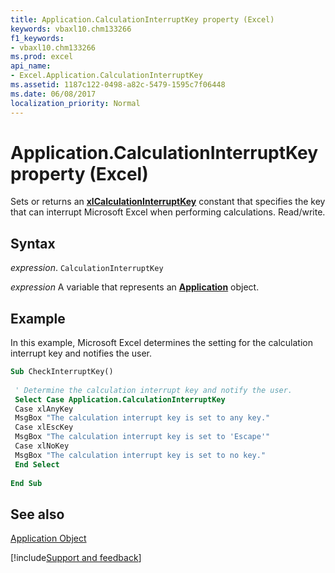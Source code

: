 ```yaml
---
title: Application.CalculationInterruptKey property (Excel)
keywords: vbaxl10.chm133266
f1_keywords:
- vbaxl10.chm133266
ms.prod: excel
api_name:
- Excel.Application.CalculationInterruptKey
ms.assetid: 1187c122-0498-a82c-5479-1595c7f06448
ms.date: 06/08/2017
localization_priority: Normal
---
```



# Application.CalculationInterruptKey property (Excel)

Sets or returns an  **[xlCalculationInterruptKey](Excel.XlCalculationInterruptKey.md)** constant that specifies the key that can interrupt Microsoft Excel when performing calculations. Read/write.


## Syntax

_expression_. `CalculationInterruptKey`

_expression_ A variable that represents an **[Application](Excel.Application(object).md)** object.


## Example

In this example, Microsoft Excel determines the setting for the calculation interrupt key and notifies the user.


```vb
Sub CheckInterruptKey() 
 
 ' Determine the calculation interrupt key and notify the user. 
 Select Case Application.CalculationInterruptKey 
 Case xlAnyKey 
 MsgBox "The calculation interrupt key is set to any key." 
 Case xlEscKey 
 MsgBox "The calculation interrupt key is set to 'Escape'" 
 Case xlNoKey 
 MsgBox "The calculation interrupt key is set to no key." 
 End Select 
 
End Sub
```


## See also


[Application Object](Excel.Application(object).md)

[!include[Support and feedback](~/includes/feedback-boilerplate.md)]